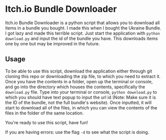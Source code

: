 # Itch.io Bundle Downloader

Itch.io Bundle Downloader is a python script that allows you to download all items in a bundle you bought. I made this when I bought the Ukraine Bundle. I got lazy and made this terrible script. Just start the application with `python download.py` and input the id of the bundle you have. This downloads items one by one but may be improved in the future.

## Usage

To be able to use this script, download the application either through git cloning this repo or downloading the zip file, to which you need to extract it. Once you have the contents in a folder, open up the terminal or console, and go into the directory which houses the contents, specifically the `download.py` file. Type into your terminal or console, `python download.py` to which you should have text popup to input the url id (Note: Make sure it is the ID of the bundle, not the full bundle's website). Once inputted, it will start to download all of the files, in which you can view the contents of the files in the folder of the same location.

You're ready to use this script, have fun!

If you are having errors: use the flag `-d` to see what the script is doing.